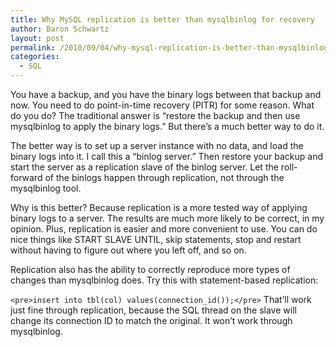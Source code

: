 ```yaml
---
title: Why MySQL replication is better than mysqlbinlog for recovery
author: Baron Schwartz
layout: post
permalink: /2010/09/04/why-mysql-replication-is-better-than-mysqlbinlog-for-recovery/
categories:
  - SQL
---
```

You have a backup, and you have the binary logs between that backup and now. You need to do point-in-time recovery (PITR) for some reason. What do you do? The traditional answer is &#8220;restore the backup and then use mysqlbinlog to apply the binary logs.&#8221; But there&#8217;s a much better way to do it.

The better way is to set up a server instance with no data, and load the binary logs into it. I call this a &#8220;binlog server.&#8221; Then restore your backup and start the server as a replication slave of the binlog server. Let the roll-forward of the binlogs happen through replication, not through the mysqlbinlog tool.

Why is this better? Because replication is a more tested way of applying binary logs to a server. The results are much more likely to be correct, in my opinion. Plus, replication is easier and more convenient to use. You can do nice things like START SLAVE UNTIL, skip statements, stop and restart without having to figure out where you left off, and so on.

Replication also has the ability to correctly reproduce more types of changes than mysqlbinlog does. Try this with statement-based replication:

`<pre>insert into tbl(col) values(connection_id());</pre>` 
That&#8217;ll work just fine through replication, because the SQL thread on the slave will change its connection ID to match the original. It won&#8217;t work through mysqlbinlog.